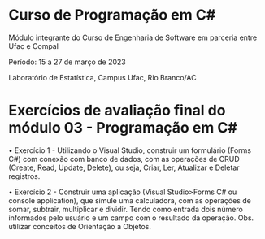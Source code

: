 # Curso de Programação em C#

Módulo integrante do Curso de Engenharia de Software em parceria entre Ufac e Compal

Período: 15 a 27 de março de 2023

Laboratório de Estatística, Campus Ufac, Rio Branco/AC

# Exercícios de avaliação final do módulo 03 - Programação em C#

• Exercício 1 - Utilizando o Visual Studio, construir um formulário (Forms C#) com conexão com banco de  dados, com as operações de CRUD (Create, Read, Update, Delete), ou seja, Criar, Ler, Atualizar e Deletar registros.

• Exercício 2 -  Construir uma aplicação (Visual Studio>Forms C# ou console application), que simule uma calculadora, com as operações de somar, subtrair, multiplicar e dividir. Tendo como entrada dois número informados pelo usuário e um campo com o resultado da operação.
Obs. utilizar conceitos de Orientação a Objetos.
